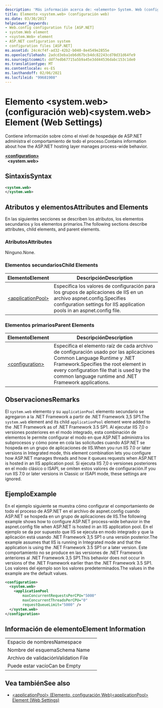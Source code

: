 ```yaml
---
description: 'Más información acerca de: <elemento> System. Web (configuración Web)'
title: Elemento <system.web> (configuración web)
ms.date: 03/30/2017
helpviewer_keywords:
- Web.config configuration file [ASP.NET]
- system.Web element
- <system.Web> element
- ASP.NET configuration system
- configuration files [ASP.NET]
ms.assetid: 24c4cf4f-ad32-42b2-b040-8e4549e2855e
ms.openlocfilehash: 2adcd3eba1eb6d67bcb4dc82243cd70d31d64fe9
ms.sourcegitcommit: ddf7edb67715a5b9a45e3dd44536dabc153c1de0
ms.translationtype: MT
ms.contentlocale: es-ES
ms.lasthandoff: 02/06/2021
ms.locfileid: "99681908"
---
```

# <a name="systemweb-element-web-settings"></a><span data-ttu-id="a9321-103">Elemento \<system.web> (configuración web)</span><span class="sxs-lookup"><span data-stu-id="a9321-103">\<system.web> Element (Web Settings)</span></span>

<span data-ttu-id="a9321-104">Contiene información sobre cómo el nivel de hospedaje de ASP.NET administra el comportamiento de todo el proceso.</span><span class="sxs-lookup"><span data-stu-id="a9321-104">Contains information about how the ASP.NET hosting layer manages process-wide behavior.</span></span>  
  
[**\<configuration>**](../configuration-element.md)  
&nbsp;&nbsp;**\<system.web>**  
  
## <a name="syntax"></a><span data-ttu-id="a9321-105">Sintaxis</span><span class="sxs-lookup"><span data-stu-id="a9321-105">Syntax</span></span>  
  
```xml  
<system.web>  
</system.web>  
```  
  
## <a name="attributes-and-elements"></a><span data-ttu-id="a9321-106">Atributos y elementos</span><span class="sxs-lookup"><span data-stu-id="a9321-106">Attributes and Elements</span></span>  

<span data-ttu-id="a9321-107">En las siguientes secciones se describen los atributos, los elementos secundarios y los elementos primarios.</span><span class="sxs-lookup"><span data-stu-id="a9321-107">The following sections describe attributes, child elements, and parent elements.</span></span>  
  
### <a name="attributes"></a><span data-ttu-id="a9321-108">Atributos</span><span class="sxs-lookup"><span data-stu-id="a9321-108">Attributes</span></span>  

<span data-ttu-id="a9321-109">Ninguno.</span><span class="sxs-lookup"><span data-stu-id="a9321-109">None.</span></span>  
  
### <a name="child-elements"></a><span data-ttu-id="a9321-110">Elementos secundarios</span><span class="sxs-lookup"><span data-stu-id="a9321-110">Child Elements</span></span>  
  
|<span data-ttu-id="a9321-111">Elemento</span><span class="sxs-lookup"><span data-stu-id="a9321-111">Element</span></span>|<span data-ttu-id="a9321-112">Descripción</span><span class="sxs-lookup"><span data-stu-id="a9321-112">Description</span></span>|  
|-------------|-----------------|  
|[\<applicationPool>](applicationpool-element-web-settings.md)|<span data-ttu-id="a9321-113">Especifica los valores de configuración para los grupos de aplicaciones de IIS en un archivo aspnet.config.</span><span class="sxs-lookup"><span data-stu-id="a9321-113">Specifies configuration settings for IIS application pools in an aspnet.config file.</span></span>|  
  
### <a name="parent-elements"></a><span data-ttu-id="a9321-114">Elementos primarios</span><span class="sxs-lookup"><span data-stu-id="a9321-114">Parent Elements</span></span>  
  
|<span data-ttu-id="a9321-115">Elemento</span><span class="sxs-lookup"><span data-stu-id="a9321-115">Element</span></span>|<span data-ttu-id="a9321-116">Descripción</span><span class="sxs-lookup"><span data-stu-id="a9321-116">Description</span></span>|  
|-------------|-----------------|  
|[\<configuration>](../configuration-element.md)|<span data-ttu-id="a9321-117">Especifica el elemento raíz de cada archivo de configuración usado por las aplicaciones Common Language Runtime y .NET Framework.</span><span class="sxs-lookup"><span data-stu-id="a9321-117">Specifies the root element in every configuration file that is used by the common language runtime and .NET Framework applications.</span></span>|  
  
## <a name="remarks"></a><span data-ttu-id="a9321-118">Observaciones</span><span class="sxs-lookup"><span data-stu-id="a9321-118">Remarks</span></span>  

<span data-ttu-id="a9321-119">El `system.web` elemento y su `applicationPool` elemento secundario se agregaron a la .NET Framework a partir de .NET Framework 3,5 SP1.</span><span class="sxs-lookup"><span data-stu-id="a9321-119">The `system.web` element and its child `applicationPool` element were added to the .NET Framework as of .NET Framework 3.5 SP1.</span></span> <span data-ttu-id="a9321-120">Al ejecutar IIS 7,0 o versiones posteriores en el modo integrado, esta combinación de elementos le permite configurar el modo en que ASP.NET administra los subprocesos y cómo pone en cola las solicitudes cuando ASP.NET se hospeda en un grupo de aplicaciones de IIS.</span><span class="sxs-lookup"><span data-stu-id="a9321-120">When you run IIS 7.0 or later versions in Integrated mode, this element combination lets you configure how ASP.NET manages threads and how it queues requests when ASP.NET is hosted in an IIS application pool.</span></span> <span data-ttu-id="a9321-121">Si ejecuta IIS 7,0 o versiones posteriores en el modo clásico o ISAPI, se omiten estos valores de configuración.</span><span class="sxs-lookup"><span data-stu-id="a9321-121">If you run IIS 7.0 or later versions in Classic or ISAPI mode, these settings are ignored.</span></span>  
  
## <a name="example"></a><span data-ttu-id="a9321-122">Ejemplo</span><span class="sxs-lookup"><span data-stu-id="a9321-122">Example</span></span>  

<span data-ttu-id="a9321-123">En el ejemplo siguiente se muestra cómo configurar el comportamiento de todo el proceso de ASP.NET en el archivo de aspnet.config cuando ASP.NET se hospeda en un grupo de aplicaciones de IIS.</span><span class="sxs-lookup"><span data-stu-id="a9321-123">The following example shows how to configure ASP.NET process-wide behavior in the aspnet.config file when ASP.NET is hosted in an IIS application pool.</span></span> <span data-ttu-id="a9321-124">En el ejemplo se da por supuesto que IIS se ejecuta en modo integrado y que la aplicación está usando .NET Framework 3,5 SP1 o una versión posterior.</span><span class="sxs-lookup"><span data-stu-id="a9321-124">The example assumes that IIS is running in Integrated mode and that the application is using the .NET Framework 3.5 SP1 or a later version.</span></span> <span data-ttu-id="a9321-125">Este comportamiento no se produce en las versiones de .NET Framework anteriores al .NET Framework 3,5 SP1.</span><span class="sxs-lookup"><span data-stu-id="a9321-125">This behavior does not occur in versions of the .NET Framework earlier than the .NET Framework 3.5 SP1.</span></span> <span data-ttu-id="a9321-126">Los valores del ejemplo son los valores predeterminados.</span><span class="sxs-lookup"><span data-stu-id="a9321-126">The values in the example are the default values.</span></span>  
  
```xml  
<configuration>  
  <system.web>  
    <applicationPool
        maxConcurrentRequestsPerCPU="5000"
        maxConcurrentThreadsPerCPU="0"
        requestQueueLimit="5000" />  
  </system.web>  
</configuration>  
```  
  
## <a name="element-information"></a><span data-ttu-id="a9321-127">Información de elemento</span><span class="sxs-lookup"><span data-stu-id="a9321-127">Element Information</span></span>  
  
|||  
|-|-|  
|<span data-ttu-id="a9321-128">Espacio de nombres</span><span class="sxs-lookup"><span data-stu-id="a9321-128">Namespace</span></span>||  
|<span data-ttu-id="a9321-129">Nombre del esquema</span><span class="sxs-lookup"><span data-stu-id="a9321-129">Schema Name</span></span>||  
|<span data-ttu-id="a9321-130">Archivo de validación</span><span class="sxs-lookup"><span data-stu-id="a9321-130">Validation File</span></span>||  
|<span data-ttu-id="a9321-131">Puede estar vacío</span><span class="sxs-lookup"><span data-stu-id="a9321-131">Can be Empty</span></span>||  
  
## <a name="see-also"></a><span data-ttu-id="a9321-132">Vea también</span><span class="sxs-lookup"><span data-stu-id="a9321-132">See also</span></span>

- [<span data-ttu-id="a9321-133">\<applicationPool> (Elemento, configuración Web)</span><span class="sxs-lookup"><span data-stu-id="a9321-133">\<applicationPool> Element (Web Settings)</span></span>](applicationpool-element-web-settings.md)

